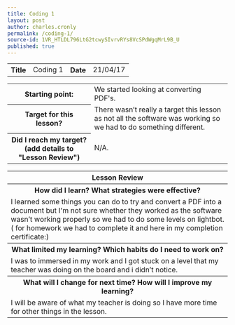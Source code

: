 ```yaml
---
title: Coding 1
layout: post
author: charles.cronly
permalink: /coding-1/
source-id: 1VR_HTLDL796LtG2tcwySIvrvRYs8VcSPdWgqMrL9B_U
published: true
---
```

<table>
  <tr>
    <th>Title</th>
    <td>Coding 1</td>
    <th>Date</th>
    <td>21/04/17</td>
  </tr>
</table>


<table>
  <tr>
    <th>Starting point:</th>
    <td>We started looking at converting PDF's.</td>
  </tr>
  <tr>
    <th>Target for this lesson?</th>
    <td>There wasn’t really a target this lesson as not all the software was working so we had to do something different.</td>
  </tr>
  <tr>
    <th>Did I reach my target? 
(add details to "Lesson Review")</th>
    <td>N/A.</td>
  </tr>
</table>


<table>
  <tr>
    <th>Lesson Review</th>
  </tr>
  <tr>
    <th>How did I learn? What strategies were effective? </th>
  </tr>
  <tr>
    <td> I learned some things you can do to try and convert a PDF into a document but I'm not sure whether they worked as the software wasn’t working properly so we had to do some levels on lightbot. ( for homework we had to complete it and here in my completion certificate:)</td>
  </tr>
  <tr>
    <th>What limited my learning? Which habits do I need to work on? </th>
  </tr>
  <tr>
    <td>I was to immersed in my work and I got stuck on a level that my teacher was doing on the board and i didn’t notice.</td>
  </tr>
  <tr>
    <th>What will I change for next time? How will I improve my learning?</th>
  </tr>
  <tr>
    <td>I will be aware of what my teacher is doing so I have more time for other things in the lesson.</td>
  </tr>
</table>


